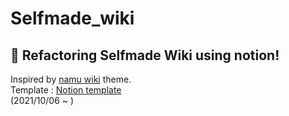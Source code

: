 # Selfmade_wiki
## **🔨 Refactoring Selfmade Wiki using notion!**  
Inspired by [namu wiki](https://namu.wiki/w/%EB%82%98%EB%AC%B4%EC%9C%84%ED%82%A4) theme.  
Template : [Notion template](https://casselkim.notion.site/e2e8ad778f3140cfaa63ceccaa83018c)  
(2021/10/06 ~ )  
